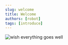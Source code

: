 ```yaml
---
slug: welcome
title: Welcome
authors: [robot]
tags: [introduce]
---
```

![wish everything goes well](yourname.png)